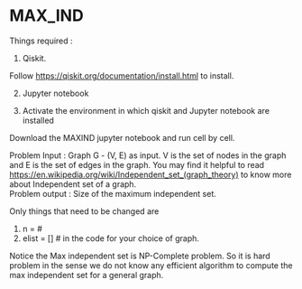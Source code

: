 # MAX_IND


Things required : 

1) Qiskit. 

 Follow https://qiskit.org/documentation/install.html to install. 

2) Jupyter notebook 

3) Activate the environment in which qiskit and Jupyter notebook are installed 

Download the MAXIND jupyter notebook and run cell by cell. 

Problem Input : Graph G - (V, E) as input. V is the set of nodes in the graph and E is the set of edges in the graph.
You may find it helpful to read https://en.wikipedia.org/wiki/Independent_set_(graph_theory) to know more about Independent set of a graph.  
Problem output : Size of the maximum independent set. 

Only things that need to be changed are 

1) n = # 
2) elist = [] # in the code for your choice of graph. 

Notice the Max independent set is NP-Complete problem. So it is hard problem in the sense we do not know any efficient algorithm to compute the max independent set for a general graph. 




